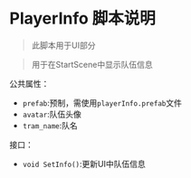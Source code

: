 # PlayerInfo 脚本说明

> 此脚本用于UI部分

> 用于在StartScene中显示队伍信息

公共属性：
+ `prefab`:预制，需使用`playerInfo.prefab`文件
+ `avatar`:队伍头像
+ `tram_name`:队名

接口：
+ `void SetInfo()`:更新UI中队伍信息